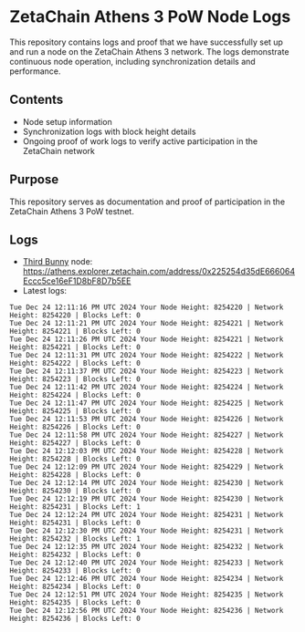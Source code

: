 # ZetaChain Athens 3 PoW Node Logs
This repository contains logs and proof that we have successfully set up and run a node on the ZetaChain Athens 3 network. The logs demonstrate continuous node operation, including synchronization details and performance.

## Contents
- Node setup information
- Synchronization logs with block height details
- Ongoing proof of work logs to verify active participation in the ZetaChain network

## Purpose
This repository serves as documentation and proof of participation in the ZetaChain Athens 3 PoW testnet.

## Logs

- [Third Bunny](https://thirdbunny.xyz/) node: https://athens.explorer.zetachain.com/address/0x225254d35dE666064Eccc5ce16eF1D8bF8D7b5EE
- Latest logs:
```
Tue Dec 24 12:11:16 PM UTC 2024 Your Node Height: 8254220 | Network Height: 8254220 | Blocks Left: 0
Tue Dec 24 12:11:21 PM UTC 2024 Your Node Height: 8254221 | Network Height: 8254221 | Blocks Left: 0
Tue Dec 24 12:11:26 PM UTC 2024 Your Node Height: 8254221 | Network Height: 8254221 | Blocks Left: 0
Tue Dec 24 12:11:31 PM UTC 2024 Your Node Height: 8254222 | Network Height: 8254222 | Blocks Left: 0
Tue Dec 24 12:11:37 PM UTC 2024 Your Node Height: 8254223 | Network Height: 8254223 | Blocks Left: 0
Tue Dec 24 12:11:42 PM UTC 2024 Your Node Height: 8254224 | Network Height: 8254224 | Blocks Left: 0
Tue Dec 24 12:11:47 PM UTC 2024 Your Node Height: 8254225 | Network Height: 8254225 | Blocks Left: 0
Tue Dec 24 12:11:53 PM UTC 2024 Your Node Height: 8254226 | Network Height: 8254226 | Blocks Left: 0
Tue Dec 24 12:11:58 PM UTC 2024 Your Node Height: 8254227 | Network Height: 8254227 | Blocks Left: 0
Tue Dec 24 12:12:03 PM UTC 2024 Your Node Height: 8254228 | Network Height: 8254228 | Blocks Left: 0
Tue Dec 24 12:12:09 PM UTC 2024 Your Node Height: 8254229 | Network Height: 8254228 | Blocks Left: 0
Tue Dec 24 12:12:14 PM UTC 2024 Your Node Height: 8254230 | Network Height: 8254230 | Blocks Left: 0
Tue Dec 24 12:12:19 PM UTC 2024 Your Node Height: 8254230 | Network Height: 8254231 | Blocks Left: 1
Tue Dec 24 12:12:24 PM UTC 2024 Your Node Height: 8254231 | Network Height: 8254231 | Blocks Left: 0
Tue Dec 24 12:12:30 PM UTC 2024 Your Node Height: 8254231 | Network Height: 8254232 | Blocks Left: 1
Tue Dec 24 12:12:35 PM UTC 2024 Your Node Height: 8254232 | Network Height: 8254232 | Blocks Left: 0
Tue Dec 24 12:12:40 PM UTC 2024 Your Node Height: 8254233 | Network Height: 8254233 | Blocks Left: 0
Tue Dec 24 12:12:46 PM UTC 2024 Your Node Height: 8254234 | Network Height: 8254234 | Blocks Left: 0
Tue Dec 24 12:12:51 PM UTC 2024 Your Node Height: 8254235 | Network Height: 8254235 | Blocks Left: 0
Tue Dec 24 12:12:56 PM UTC 2024 Your Node Height: 8254236 | Network Height: 8254236 | Blocks Left: 0
```
